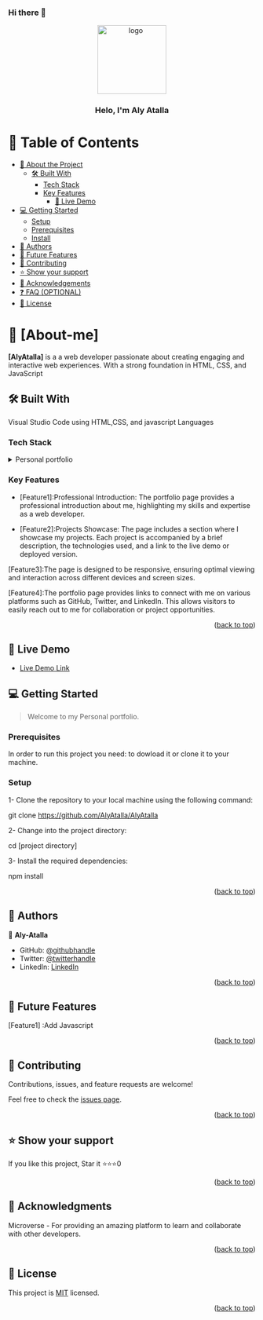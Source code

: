 ### Hi there 👋

<a name="readme-top"></a>

<div align="center">
  <img src="rsz_my-logo.png" alt="logo" width="140"  height="auto" />
  <br/>

  <h3><b>Helo, I'm Aly Atalla</b></h3>

</div>


# 📗 Table of Contents

- [📖 About the Project](#about-project)
  - [🛠 Built With](#built-with)
    - [Tech Stack](#tech-stack)
    - [Key Features](#key-features)
      - [🚀 Live Demo](#live-demo)
- [💻 Getting Started](#getting-started)
  - [Setup](#setup)
  - [Prerequisites](#prerequisites)
  - [Install](#install)
- [👥 Authors](#authors)
- [🔭 Future Features](#future-features)
- [🤝 Contributing](#contributing)
- [⭐️ Show your support](#support)
- [🙏 Acknowledgements](#acknowledgements)
- [❓ FAQ (OPTIONAL)](#faq)
- [📝 License](#license)


# 📖 [About-me] <a name="about-me"></a>



**[AlyAtalla]** is a a web developer passionate about creating engaging and interactive web experiences. With a strong foundation in HTML, CSS, and JavaScript

## 🛠 Built With <a name="built-with"></a>
Visual Studio Code using HTML,CSS, and javascript Languages

### Tech Stack <a name="tech-stack"></a>

<details>

  <summary>Personal portfolio</summary>
  <ul>
    <li><a href="https://html.com/">HTML</a></li>
    <li><a href="https://css.com/">CSS</a></li>
    <li><a hred= "http://javascript.com">Javascript</a></li>
  </ul>
</details>


### Key Features <a name="key-features"></a>
- [Feature1]:Professional Introduction: The portfolio page provides a professional introduction about me, highlighting my skills and expertise as a web developer.

- [Feature2]:Projects Showcase: The page includes a section where I showcase my projects. Each project is accompanied by a brief description, the technologies used, and a link to the live demo or deployed version.

[Feature3]:The page is designed to be responsive, ensuring optimal viewing and interaction across different devices and screen sizes.

[Feature4]:The portfolio page provides links to connect with me on various platforms such as GitHub, Twitter, and LinkedIn. This allows visitors to easily reach out to me for collaboration or project opportunities.
<p align="right">(<a href="#readme-top">back to top</a>)</p>

## 🚀 Live Demo <a name="live-demo"></a>

- [Live Demo Link](https://alyatalla.github.io)

## 💻 Getting Started <a name="getting-started"></a>

> Welcome to my Personal portfolio.

### Prerequisites
In order to run this project you need: to dowload it or clone it to your machine.

### Setup


1- Clone the repository to your local machine using the following command:

git clone https://github.com/AlyAtalla/AlyAtalla

2- Change into the project directory:

cd [project directory]

3- Install the required dependencies:

npm install



<p align="right">(<a href="#readme-top">back to top</a>)</p>


## 👥 Authors <a name="authors"></a>


👤 **Aly-Atalla**

- GitHub: [@githubhandle](https://github.com/AlyAtalla)
- Twitter: [@twitterhandle](https://twitter.com/aliatalla93)
- LinkedIn: [LinkedIn](https://www.linkedin.com/in/aly-atalla-8b83a0231/)

<p align="right">(<a href="#readme-top">back to top</a>)</p>

## 🔭 Future Features <a name="future-features"></a>
[Feature1] :Add Javascript
<p align="right">(<a href="#readme-top">back to top</a>)</p>


## 🤝 Contributing <a name="contributing"></a>

Contributions, issues, and feature requests are welcome!

Feel free to check the [issues page](../../issues/).

<p align="right">(<a href="#readme-top">back to top</a>)</p>


## ⭐️ Show your support <a name="support"></a>

If you like this project, Star it ⭐️⭐️⭐️0

<p align="right">(<a href="#readme-top">back to top</a>)</p>


## 🙏 Acknowledgments <a name="acknowledgements"></a>

Microverse - For providing an amazing platform to learn and collaborate with other developers.

<p align="right">(<a href="#readme-top">back to top</a>)</p>


## 📝 License <a name="license"></a>

This project is [MIT](./LICENSE) licensed.

<p align="right">(<a href="#readme-top">back to top</a>)</p>